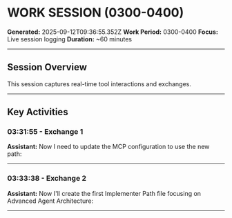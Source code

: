 # WORK SESSION (0300-0400)

**Generated:** 2025-09-12T09:36:55.352Z
**Work Period:** 0300-0400
**Focus:** Live session logging
**Duration:** ~60 minutes

---

## Session Overview

This session captures real-time tool interactions and exchanges.

---

## Key Activities

### 03:31:55 - Exchange 1

**Assistant:** Now I need to update the MCP configuration to use the new path:

---

### 03:33:38 - Exchange 2

**Assistant:** Now I'll create the first Implementer Path file focusing on Advanced Agent Architecture:

---

